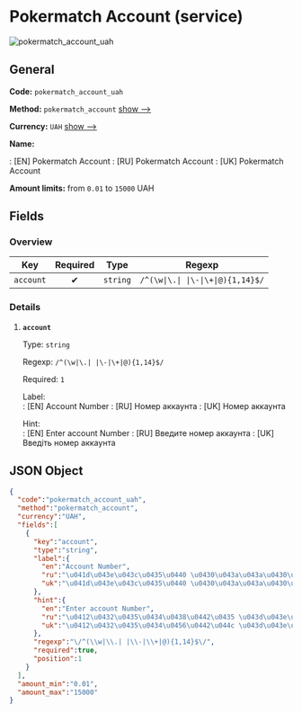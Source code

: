 
# Pokermatch Account (service) 
![pokermatch_account_uah](https://static.openfintech.io/payout_methods/pokermatch_account_uah/logo.svg?w=400&c=v0.59.26#w24)  

## General 
 
**Code:** `pokermatch_account_uah` 
 
**Method:** `pokermatch_account` [show -->](/payout-methods/pokermatch_account/) 
 
**Currency:** `UAH` [show -->](/currencies/UAH/) 
 
**Name:** 
 
:	[EN] Pokermatch Account 
:	[RU] Pokermatch Account 
:	[UK] Pokermatch Account 
 
**Amount limits:** from `0.01` to `15000` UAH 

## Fields 

### Overview 

|Key|Required|Type|Regexp| 
|:---:|:---:|:---:|:---:| 
|`account`|✔|`string`|`/^(\w\|\.\| \|\-\|\+\|@){1,14}$/`| 
 

### Details 
 
1. **`account`** 
 
	Type: `string` 
 
	Regexp: `/^(\w|\.| |\-|\+|@){1,14}$/` 
 
	Required: `1` 
 
	Label:  
	: [EN] Account Number 
	: [RU] Номер аккаунта 
	: [UK] Номер аккаунта 
 
	Hint:  
	: [EN] Enter account Number 
	: [RU] Введите номер аккаунта 
	: [UK] Введіть номер аккаунта 
 

## JSON Object 

```json
{
  "code":"pokermatch_account_uah",
  "method":"pokermatch_account",
  "currency":"UAH",
  "fields":[
    {
      "key":"account",
      "type":"string",
      "label":{
        "en":"Account Number",
        "ru":"\u041d\u043e\u043c\u0435\u0440 \u0430\u043a\u043a\u0430\u0443\u043d\u0442\u0430",
        "uk":"\u041d\u043e\u043c\u0435\u0440 \u0430\u043a\u043a\u0430\u0443\u043d\u0442\u0430"
      },
      "hint":{
        "en":"Enter account Number",
        "ru":"\u0412\u0432\u0435\u0434\u0438\u0442\u0435 \u043d\u043e\u043c\u0435\u0440 \u0430\u043a\u043a\u0430\u0443\u043d\u0442\u0430",
        "uk":"\u0412\u0432\u0435\u0434\u0456\u0442\u044c \u043d\u043e\u043c\u0435\u0440 \u0430\u043a\u043a\u0430\u0443\u043d\u0442\u0430"
      },
      "regexp":"\/^(\\w|\\.| |\\-|\\+|@){1,14}$\/",
      "required":true,
      "position":1
    }
  ],
  "amount_min":"0.01",
  "amount_max":"15000"
}
```  
